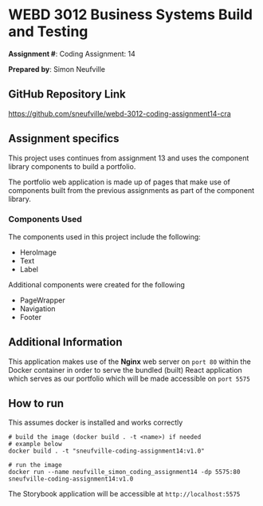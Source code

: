 # WEBD 3012 Business Systems Build and Testing
__Assignment #__: Coding Assignment: 14

__Prepared by__: Simon Neufville

## GitHub Repository Link
https://github.com/sneufville/webd-3012-coding-assignment14-cra

## Assignment specifics

This project uses continues from assignment 13 and uses the component library components to build a portfolio.

The portfolio web application is made up of pages that make use of components built from the previous assignments as 
part of the component library.

### Components Used
The components used in this project include the following:
* HeroImage
* Text
* Label

Additional components were created for the following
* PageWrapper
* Navigation
* Footer

## Additional Information
This application makes use of the **Nginx** web server on `port 80` within the Docker container in order to serve the bundled (built)
React application which serves as our portfolio which will be made accessible on `port 5575`

## How to run

This assumes docker is installed and works correctly

```shell
# build the image (docker build . -t <name>) if needed
# example below
docker build . -t "sneufville-coding-assignment14:v1.0"
```

```shell
# run the image
docker run --name neufville_simon_coding_assignment14 -dp 5575:80 sneufville-coding-assignment14:v1.0
```

The Storybook application will be accessible at `http://localhost:5575`
